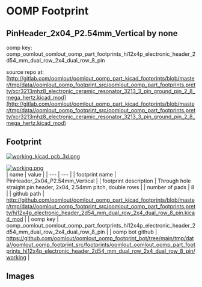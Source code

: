 # OOMP Footprint  
## PinHeader_2x04_P2.54mm_Vertical  by none  
  
oomp key: oomp_oomlout_oomlout_oomp_part_footprints_hi12x4p_electronic_header_2d54_mm_dual_row_2x4_dual_row_8_pin  
  
source repo at: [http://gitlab.com/oomlout/oomlout_oomp_part_kicad_footprints/blob/master/tmp/data//oomlout_oomp_footprint_src/oomlout_oomp_part_footprints.pretty/xcr3213mhz8_electronic_ceramic_resonator_3213_3_pin_ground_pin_2_8_mega_hertz.kicad_mod](http://gitlab.com/oomlout/oomlout_oomp_part_kicad_footprints/blob/master/tmp/data//oomlout_oomp_footprint_src/oomlout_oomp_part_footprints.pretty/xcr3213mhz8_electronic_ceramic_resonator_3213_3_pin_ground_pin_2_8_mega_hertz.kicad_mod)  
## Footprint  
  
[![working_kicad_pcb_3d.png](working_kicad_pcb_3d_600.png)](working_kicad_pcb_3d.png)  
  
[![working.png](working_600.png)](working.png)  
| name | value | 
| --- | --- | 
| footprint name | PinHeader_2x04_P2.54mm_Vertical | 
| footprint description | Through hole straight pin header, 2x04, 2.54mm pitch, double rows | 
| number of pads | 8 | 
| github path | http://github.com/oomlout/oomlout_oomp_part_kicad_footprints/blob/master/tmp/data//oomlout_oomp_footprint_src/oomlout_oomp_part_footprints.pretty/hi12x4p_electronic_header_2d54_mm_dual_row_2x4_dual_row_8_pin.kicad_mod | 
| oomp key | oomp_oomlout_oomlout_oomp_part_footprints_hi12x4p_electronic_header_2d54_mm_dual_row_2x4_dual_row_8_pin | 
| oomp bot github | https://github.com/oomlout/oomlout_oomp_footprint_bot/tree/main/tmp/data//oomlout_oomp_footprint_src/footprints/oomlout_oomlout_oomp_part_footprints_hi12x4p_electronic_header_2d54_mm_dual_row_2x4_dual_row_8_pin/working | 
## Images  
